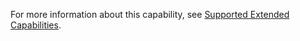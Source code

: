 For more information about this capability, see [Supported Extended Capabilities](https://docs.experitest.com/display/TE/Appium+Server+%28OSS%29+-+Supported+Extended+Capabilities).